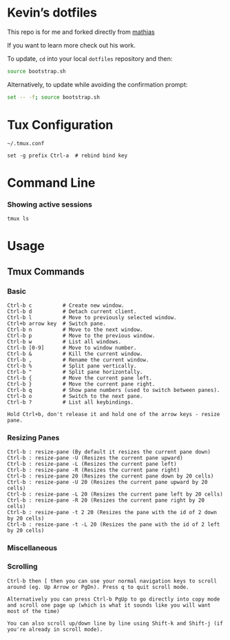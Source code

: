 # Kevin’s dotfiles

This repo is for me and forked directly from  [mathias](https://github.com/mathiasbynens/dotfiles/)

If you want to learn more check out his work.

To update, `cd` into your local `dotfiles` repository and then:

```bash
source bootstrap.sh
```

Alternatively, to update while avoiding the confirmation prompt:

```bash
set -- -f; source bootstrap.sh
```

Tux Configuration
=============

    ~/.tmux.conf

    set -g prefix Ctrl-a  # rebind bind key

Command Line
============

### Showing active sessions

    tmux ls

Usage
=====

Tmux Commands
-------------

### Basic

    Ctrl-b c          # Create new window.
    Ctrl-b d          # Detach current client.
    Ctrl-b l          # Move to previously selected window.
    Ctrl+b arrow key  # Switch pane.
    Ctrl-b n          # Move to the next window.
    Ctrl-b p          # Move to the previous window.
    Ctrl-b w          # List all windows.
    Ctrl-b [0-9]      # Move to window number.
    Ctrl-b &          # Kill the current window.
    Ctrl-b ,          # Rename the current window.
    Ctrl-b %          # Split pane vertically.
    Ctrl-b "          # Split pane horizontally.
    Ctrl-b {          # Move the current pane left.
    Ctrl-b }          # Move the current pane right.
    Ctrl-b q          # Show pane numbers (used to switch between panes).
    Ctrl-b o          # Switch to the next pane.
    Ctrl-b ?          # List all keybindings.

    Hold Ctrl+b, don't release it and hold one of the arrow keys - resize pane.

### Resizing Panes

    Ctrl-b : resize-pane (By default it resizes the current pane down)
    Ctrl-b : resize-pane -U (Resizes the current pane upward)
    Ctrl-b : resize-pane -L (Resizes the current pane left)
    Ctrl-b : resize-pane -R (Resizes the current pane right)
    Ctrl-b : resize-pane 20 (Resizes the current pane down by 20 cells)
    Ctrl-b : resize-pane -U 20 (Resizes the current pane upward by 20 cells)
    Ctrl-b : resize-pane -L 20 (Resizes the current pane left by 20 cells)
    Ctrl-b : resize-pane -R 20 (Resizes the current pane right by 20 cells)
    Ctrl-b : resize-pane -t 2 20 (Resizes the pane with the id of 2 down by 20 cells)
    Ctrl-b : resize-pane -t -L 20 (Resizes the pane with the id of 2 left by 20 cells)

### Miscellaneous

### Scrolling

    Ctrl-b then [ then you can use your normal navigation keys to scroll around (eg. Up Arrow or PgDn). Press q to quit scroll mode.

    Alternatively you can press Ctrl-b PgUp to go directly into copy mode and scroll one page up (which is what it sounds like you will want most of the time)

    You can also scroll up/down line by line using Shift-k and Shift-j (if you're already in scroll mode).
